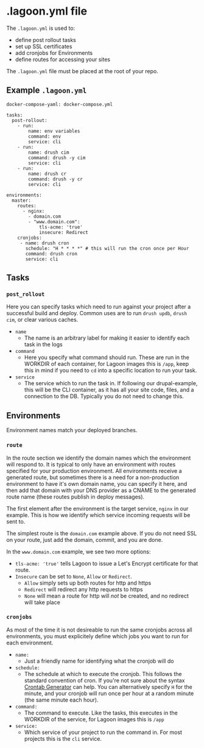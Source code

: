 # .lagoon.yml file
The `.lagoon.yml` is used to:

* define post rollout tasks
* set up SSL certificates
* add cronjobs for Environments
* define routes for accessing your sites

The `.lagoon.yml` file must be placed at the root of your repo.

## Example `.lagoon.yml`

```
docker-compose-yaml: docker-compose.yml

tasks:
  post-rollout:
    - run:
        name: env variables
        command: env
        service: cli
    - run:
        name: drush cim
        command: drush -y cim
        service: cli
    - run:
        name: drush cr
        command: drush -y cr
        service: cli

environments:
  master:
    routes:
      - nginx:
        - domain.com
        - "www.domain.com":
            tls-acme: 'true'
            insecure: Redirect
    cronjobs:
     - name: drush cron
       schedule: "H * * * *" # this will run the cron once per Hour
       command: drush cron
       service: cli

```

## Tasks
### `post_rollout`
Here you can specify tasks which need to run against your project after a successful build and deploy. Common uses are to run `drush updb`, `drush cim`, or clear various caches.

* `name`
    - The name is an arbitrary label for making it easier to identify each task in the logs
* `command`
    - Here you specify what command should run. These are run in the WORKDIR of each container, for Lagoon images this is `/app`, keep this in mind if you need to `cd` into a specific location to run your task.
* `service`
    - The service which to run the task in. If following our drupal-example, this will be the CLI container, as it has all your site code, files, and a connection to the DB. Typically you do not need to change this.

## Environments
Environment names match your deployed branches.
### `route`
In the route section we identify the domain names which the environment will respond to. It is typical to only have an environment with routes specified for your production environment. All environments receive a generated route, but sometimes there is a need for a non-production environment to have it's own domain name, you can specify it here, and then add that domain with your DNS provider as a CNAME to the generated route name (these routes publish in deploy messages).

The first element after the environment is the target service, `nginx` in our example. This is how we identify which service incoming requests will be sent to.

The simplest route is the `domain.com` example above. If you do not need SSL on your route, just add the domain, commit, and you are done.

In the `www.domain.com` example, we see two more options:

* `tls-acme: 'true'` tells Lagoon to issue a Let's Encrypt certificate for that route.
* `Insecure` can be set to `None`, `Allow` or `Redirect`.
    * `Allow` simply sets up both routes for http and https
    * `Redirect` will redirect any http requests to https
    * `None` will mean a route for http will _not_ be created, and no redirect will take place

### `cronjobs`
As most of the time it is not desireable to run the same cronjobs across all environments, you must explicitely define which jobs you want to run for each environment.

* `name:`
    * Just a friendly name for identifying what the cronjob will do
* `schedule:`
    * The schedule at which to execute the cronjob. This follows the standard convention of cron. If you're not sure about the syntax [Crontab Generator](https://crontab-generator.org/) can help. You can alternatively specify `H` for the minute, and your cronjob will run once per hour at a random minute (the same minute each hour).
* `command:`
    * The command to execute. Like the tasks, this executes in the WORKDIR of the service, for Lagoon images this is `/app`
* `service:`
    * Which service of your project to run the command in. For most projects this is the `cli` service.
